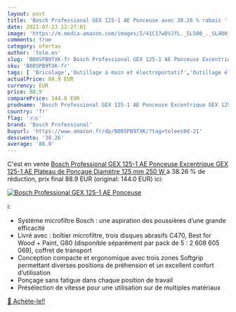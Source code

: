 ```yaml
---
layout: post
title: 'Bosch Professional GEX 125-1 AE Ponceuse avec 38.26 % rabais '
date: 2021-07-23 12:27:01
image: 'https://m.media-amazon.com/images/I/41C17wDVJfL._SL500_._SL400_.jpg'
comments: true
category: ofertas
author: 'tole.es'
slug: 'B00SPB9TXK-fr Bosch Professional GEX 125-1 AE Ponceuse Excentrique GEX...'
sku: 'B00SPB9TXK-fr'
tags: [ 'Bricolage','Outillage à main et électroportatif','Outillage électroportatif','Ponceuses excentrique','Ponceuses électriques','bosch professional', ]
actualPrice: 88.9 EUR
currency: EUR
price: 88.9
comparePrice: 144.0 EUR
prodname: 'Bosch Professional GEX 125-1 AE Ponceuse Excentrique GEX 125-1 AE  Plateau de Ponçage Diamètre 125 mm  250 W '
country: 'fr'
flag: '🇫🇷'
brand: 'Bosch Professional'
buyurl: 'https://www.amazon.fr/dp/B00SPB9TXK/?tag=tolees0d-21'
descuento: '38.26'
average: '88.9'
---
```


C'est en vente [Bosch Professional GEX 125-1 AE Ponceuse Excentrique GEX 125-1 AE  Plateau de Ponçage Diamètre 125 mm  250 W ](https://www.amazon.fr/dp/B00SPB9TXK/?tag=tolees0d-21)  à  38.26 % de réduction, prix final  88.9 EUR (original: 144.0 EUR) ici:

[![Bosch Professional GEX 125-1 AE Ponceuse](https://m.media-amazon.com/images/I/41C17wDVJfL._SL500_._SL400_.jpg)](https://www.amazon.fr/dp/B00SPB9TXK/?tag=tolees0d-21)

ℹ️:

- Système microfiltre Bosch : une aspiration des poussières d’une grande efficacité
- Livré avec : boîtier microfiltre, trois disques abrasifs C470, Best for Wood + Paint, G80 (disponible séparément par pack de 5 : 2 608 605 069), coffret de transport
- Conception compacte et ergonomique avec trois zones Softgrip permettant diverses positions de préhension et un excellent confort d’utilisation
- Ponçage sans fatigue dans chaque position de travail
- Présélection de vitesse pour une utilisation sur de multiples matériaux

[🛒 Achète-le!!](https://www.amazon.fr/dp/B00SPB9TXK/?tag=tolees0d-21)
